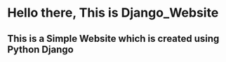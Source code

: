 # Hello there, This is Django_Website
## This is a Simple Website which is created using Python Django
